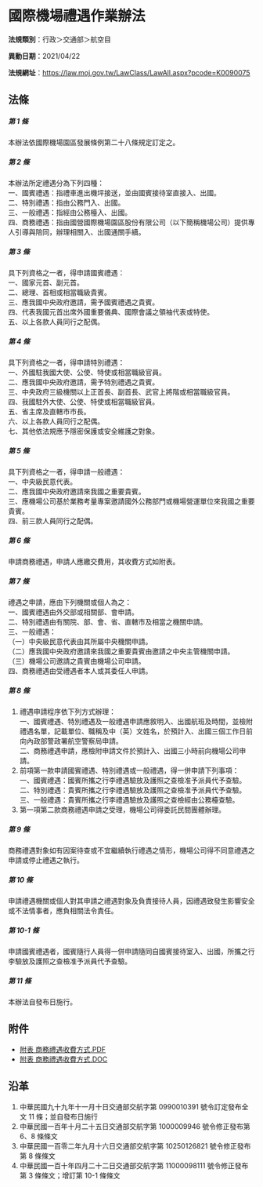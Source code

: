 # 國際機場禮遇作業辦法




**法規類別**：行政＞交通部＞航空目

**異動日期**：2021/04/22  

**法規網址**：https://law.moj.gov.tw/LawClass/LawAll.aspx?pcode=K0090075



## 法條
##### 第 1 條
本辦法依國際機場園區發展條例第二十八條規定訂定之。

##### 第 2 條
本辦法所定禮遇分為下列四種：  
一、國賓禮遇：指禮車進出機坪接送，並由國賓接待室直接入、出國。  
二、特別禮遇：指由公務門入、出國。  
三、一般禮遇：指經由公務檯入、出國。  
四、商務禮遇：指由國營國際機場園區股份有限公司（以下簡稱機場公司）提供專人引導與陪同，辦理相關入、出國通關手續。

##### 第 3 條
具下列資格之一者，得申請國賓禮遇：  
一、國家元首、副元首。  
二、總理、首相或相當職級貴賓。  
三、應我國中央政府邀請，需予國賓禮遇之貴賓。  
四、代表我國元首出席外國重要儀典、國際會議之領袖代表或特使。  
五、以上各款人員同行之配偶。

##### 第 4 條
具下列資格之一者，得申請特別禮遇：  
一、外國駐我國大使、公使、特使或相當職級官員。  
二、應我國中央政府邀請，需予特別禮遇之貴賓。  
三、中央政府三級機關以上正首長、副首長、武官上將階或相當職級官員。  
四、我國駐外大使、公使、特使或相當職級官員。  
五、省主席及直轄市市長。  
六、以上各款人員同行之配偶。  
七、其他依法規應予隱密保護或安全維護之對象。

##### 第 5 條
具下列資格之一者，得申請一般禮遇：  
一、中央級民意代表。  
二、應我國中央政府邀請來我國之重要貴賓。  
三、應機場公司基於業務考量專案邀請國外公務部門或機場營運單位來我國之重要貴賓。  
四、前三款人員同行之配偶。

##### 第 6 條
申請商務禮遇，申請人應繳交費用，其收費方式如附表。

##### 第 7 條
禮遇之申請，應由下列機關或個人為之：  
一、國賓禮遇由外交部或相關部、會申請。  
二、特別禮遇由有關院、部、會、省、直轄市及相當之機關申請。  
三、一般禮遇：  
（一）中央級民意代表由其所屬中央機關申請。  
（二）應我國中央政府邀請來我國之重要貴賓由邀請之中央主管機關申請。  
（三）機場公司邀請之貴賓由機場公司申請。  
四、商務禮遇由受禮遇者本人或其委任人申請。

##### 第 8 條
1. 禮遇申請程序依下列方式辦理：  
一、國賓禮遇、特別禮遇及一般禮遇申請應敘明入、出國航班及時間，並檢附禮遇名單，記載單位、職稱及中（英）文姓名，於預計入、出國三個工作日前向內政部警政署航空警察局申請。  
二、商務禮遇申請，應檢附申請文件於預計入、出國三小時前向機場公司申請。
1. 前項第一款申請國賓禮遇、特別禮遇或一般禮遇，得一併申請下列事項：  
一、國賓禮遇：國賓所攜之行李禮遇驗放及護照之查檢准予派員代予查驗。  
二、特別禮遇：貴賓所攜之行李禮遇驗放及護照之查檢准予派員代予查驗。  
三、一般禮遇：貴賓所攜之行李禮遇驗放及護照之查檢經由公務檯查驗。
1. 第一項第二款商務禮遇申請之受理，機場公司得委託民間團體辦理。

##### 第 9 條
商務禮遇對象如有因案待查或不宜繼續執行禮遇之情形，機場公司得不同意禮遇之申請或停止禮遇之執行。

##### 第 10 條
申請禮遇機關或個人對其申請之禮遇對象及負責接待人員，因禮遇致發生影響安全或不法情事者，應負相關法令責任。

##### 第 10-1 條
申請國賓禮遇者，國賓隨行人員得一併申請隨同自國賓接待室入、出國，所攜之行李驗放及護照之查檢准予派員代予查驗。

##### 第 11 條
本辦法自發布日施行。
## 附件
* [附表 商務禮遇收費方式.PDF](https://law.moj.gov.tw/LawClass/LawGetFile.ashx?FileId=0000235224)
* [附表 商務禮遇收費方式.DOC](https://law.moj.gov.tw/LawClass/LawGetFile.ashx?FileId=0000102573)
## 沿革
1. 中華民國九十九年十一月十日交通部交航字第 0990010391 號令訂定發布全文 11 條；並自發布日施行
1. 中華民國一百年十月二十五日交通部交航字第 1000009946 號令修正發布第 6、8 條條文
1. 中華民國一百零二年九月十六日交通部交航字第 10250126821  號令修正發布第 8  條條文
1. 中華民國一百十年四月二十二日交通部交航字第 11000098111  號令修正發布第 3  條條文；增訂第 10-1 條條文
